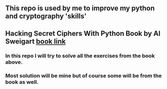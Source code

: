 ## This repo is used by me to improve my python and cryptography 'skills'

## Hacking Secret Ciphers With Python Book by Al Sweigart [book link](https://inventwithpython.com/cracking/ "book")

### In this repo I will try to solve all the exercises from the book above.

### Most solution will be mine but of course some will be from the book as well.

